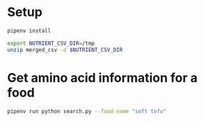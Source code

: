 # Setup

```sh
pipenv install

export NUTRIENT_CSV_DIR=/tmp
unzip merged_csv -d $NUTRIENT_CSV_DIR
```

# Get amino acid information for a food

```sh
pipenv run python search.py --food-name "soft tofu"
```
